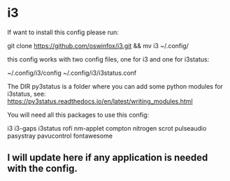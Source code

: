 # i3

If want to install this config please run: 

git clone https://github.com/oswinfox/i3.git && mv i3 ~/.config/

this config works with two config files, one for i3 and one for i3status: 

~/.config/i3/config
~/.config/i3/i3status.conf

The DIR py3status is a folder where you can add some python modules for i3status, see: https://py3status.readthedocs.io/en/latest/writing_modules.html

You will need all this packages to use this config: 

i3 i3-gaps i3status rofi nm-applet compton nitrogen scrot pulseaudio pasystray pavucontrol fontawesome
## I will update here if any application is needed with the config.
